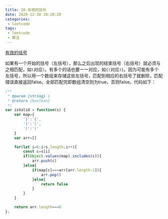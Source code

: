 ```yaml
---
title: 20.有效的括号
date: 2020-12-30 20:20:20
categories:
 - leetcode
tags:
 - leetcode
 - 算法
---
```


[有效的括号](https://leetcode-cn.com/problems/valid-parentheses/)

如果有一个开始的括号（左括号），那么之后出现的结束括号（右括号）就必须与之相匹配，如`(`对应`)`。有多个的话也要一一对应，如`{(`对应`)}`。因为可能有多个左括号，所以用一个数组来存储这些左括号，匹配到相应的右括号了就删除，匹配错误直接返回false。全部匹配完即数组清空则为true，否则false。代码如下：

```javascript
/**
 * @param {string} s
 * @return {boolean}
 */
var isValid = function(s) {
    var map={
        '}':'{',
        ']':'[',
        ')':'('
    }
    var arr=[]

    for(let i=0;i<s.length;i++){
        const c=s[i]
        if(Object.values(map).includes(c)){
            arr.push(c)
        }else{
            if(map[c]===arr[arr.length-1]){
                arr.pop()
            }else{
                return false
            }
        }
    }

    return arr.length===0
};
```